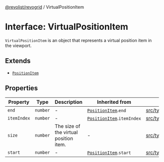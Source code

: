 [@revolist/revogrid](README.md) / VirtualPositionItem

# Interface: VirtualPositionItem

`VirtualPositionItem` is an object that represents a virtual position item
in the viewport.

## Extends

- [`PositionItem`](Interface.PositionItem.md)

## Properties

| Property | Type | Description | Inherited from | Defined in |
| ------ | ------ | ------ | ------ | ------ |
| `end` | `number` | - | [`PositionItem`](Interface.PositionItem.md).`end` | [src/types/interfaces.ts:570](https://github.com/revolist/revogrid/blob/2a9402fdf050fa45d175b041168181a63cd72777/src/types/interfaces.ts#L570) |
| `itemIndex` | `number` | - | [`PositionItem`](Interface.PositionItem.md).`itemIndex` | [src/types/interfaces.ts:568](https://github.com/revolist/revogrid/blob/2a9402fdf050fa45d175b041168181a63cd72777/src/types/interfaces.ts#L568) |
| `size` | `number` | The size of the virtual position item. | - | [src/types/interfaces.ts:547](https://github.com/revolist/revogrid/blob/2a9402fdf050fa45d175b041168181a63cd72777/src/types/interfaces.ts#L547) |
| `start` | `number` | - | [`PositionItem`](Interface.PositionItem.md).`start` | [src/types/interfaces.ts:569](https://github.com/revolist/revogrid/blob/2a9402fdf050fa45d175b041168181a63cd72777/src/types/interfaces.ts#L569) |
